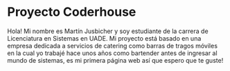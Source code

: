<h1>Proyecto Coderhouse</h1>

<p>Hola! Mi nombre es Martín Jusbicher y soy estudiante de la carrera de Licenciatura en Sistemas en UADE.
Mi proyecto está basado en una empresa dedicada a servicios de catering como barras de tragos móviles en la cual yo trabajé hace unos años como bartender antes de ingresar al mundo de sistemas, es mi primera página web así que espero que te guste!</p>


